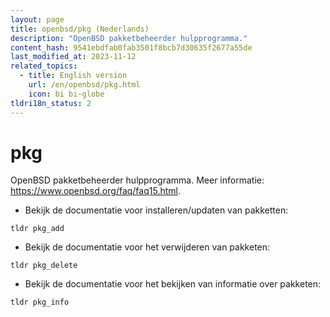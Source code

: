 ```yaml
---
layout: page
title: openbsd/pkg (Nederlands)
description: "OpenBSD pakketbeheerder hulpprogramma."
content_hash: 9541ebdfab0fab3501f8bcb7d30635f2677a55de
last_modified_at: 2023-11-12
related_topics:
  - title: English version
    url: /en/openbsd/pkg.html
    icon: bi bi-globe
tldri18n_status: 2
---
```

# pkg

OpenBSD pakketbeheerder hulpprogramma.
Meer informatie: <https://www.openbsd.org/faq/faq15.html>.

- Bekijk de documentatie voor installeren/updaten van pakketten:

`tldr pkg_add`

- Bekijk de documentatie voor het verwijderen van pakketen:

`tldr pkg_delete`

- Bekijk de documentatie voor het bekijken van informatie over pakketen:

`tldr pkg_info`
